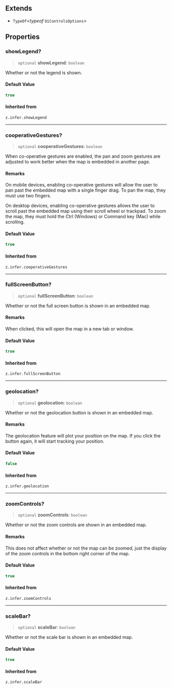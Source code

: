 ## Extends

- `TypeOf`\<*typeof* `UiControlsOptions`\>

## Properties

### showLegend?

> `optional` **showLegend**: `boolean`

Whether or not the legend is shown.

#### Default Value

```ts
true
```

#### Inherited from

`z.infer.showLegend`

***

### cooperativeGestures?

> `optional` **cooperativeGestures**: `boolean`

When co-operative gestures are enabled, the pan and zoom gestures are
adjusted to work better when the map is embedded in another page.

#### Remarks

On mobile devices, enabling co-operative gestures will allow the user to
pan past the embedded map with a single finger drag. To pan the map, they
must use two fingers.

On desktop devices, enabling co-operative gestures allows the user to
scroll past the embedded map using their scroll wheel or trackpad. To
zoom the map, they must hold the Ctrl (Windows) or Command key (Mac) while
scrolling.

#### Default Value

```ts
true
```

#### Inherited from

`z.infer.cooperativeGestures`

***

### fullScreenButton?

> `optional` **fullScreenButton**: `boolean`

Whether or not the full screen button is shown in an embedded map.

#### Remarks

When clicked, this will open the map in a new tab or window.

#### Default Value

```ts
true
```

#### Inherited from

`z.infer.fullScreenButton`

***

### geolocation?

> `optional` **geolocation**: `boolean`

Whether or not the geolocation button is shown in an embedded map.

#### Remarks

The geolocation feature will plot your position on the map. If you
click the button again, it will start tracking your position.

#### Default Value

```ts
false
```

#### Inherited from

`z.infer.geolocation`

***

### zoomControls?

> `optional` **zoomControls**: `boolean`

Whether or not the zoom controls are shown in an embedded map.

#### Remarks

This does not affect whether or not the map can be zoomed, just
the display of the zoom controls in the bottom right corner of the map.

#### Default Value

```ts
true
```

#### Inherited from

`z.infer.zoomControls`

***

### scaleBar?

> `optional` **scaleBar**: `boolean`

Whether or not the scale bar is shown in an embedded map.

#### Default Value

```ts
true
```

#### Inherited from

`z.infer.scaleBar`
